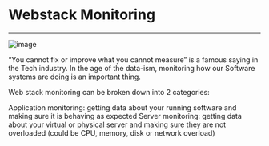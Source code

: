 # Webstack Monitoring

--------------

![image](https://s3.amazonaws.com/intranet-projects-files/holbertonschool-sysadmin_devops/281/ktCXnhE.jpg)



“You cannot fix or improve what you cannot measure” is a famous saying in the Tech industry. In the age of the data-ism, monitoring how our Software systems are doing is an important thing.

Web stack monitoring can be broken down into 2 categories:

Application monitoring: getting data about your running software and making sure it is behaving as expected
Server monitoring: getting data about your virtual or physical server and making sure they are not overloaded (could be CPU, memory, disk or network overload)

